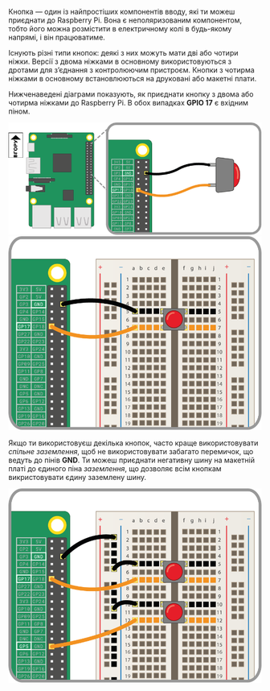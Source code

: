 Кнопка — один із найпростіших компонентів вводу, які ти можеш приєднати до Raspberry Pi. Вона є неполяризованим компонентом, тобто його можна розмістити в електричному колі в будь-якому напрямі, і він працюватиме.

Існують різні типи кнопок: деякі з них можуть мати дві або чотири ніжки. Версії з двома ніжками в основному використовуються з дротами для з’єднання з контролюючим пристроєм. Кнопки з чотирма ніжками в основному встановлюються на друковані або макетні плати.

Нижченаведені діаграми показують, як приєднати кнопку з двома або чотирма ніжками до Raspberry Pi. В обох випадках **GPIO 17** є вхідним піном.

![кнопка з двома ніжками](images/2-pin-button.png) ![кнопка з чотирма ніжками](images/4-pin-button.png)

Якщо ти використовуєш декілька кнопок, часто краще використовувати *спільне заземлення*, щоб не використовувати забагато перемичок, що ведуть до пінів **GND**. Ти можеш приєднати негативну шину на макетній платі до єдиного піна *заземлення*, що дозволяє всім кнопкам викристовувати єдину заземлену шину.

![дві кнопки з чотирма ніжками](images/2x4-pin-button.png)
